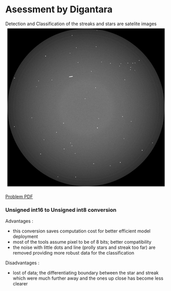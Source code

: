 # Asessment by Digantara
Detection and Classification of the streaks and stars are satelite images
![preprocessed-image](./src/preprocessed_image.png)

[Problem PDF](./src/problem.pdf)


### Unsigned int16 to Unsigned int8 conversion
Advantages :
- this conversion saves computation cost for better efficient model deployment
- most of the tools assume pixel to be of 8 bits; better compatibility 
- the noise with little dots and line (prolly stars and streak too far) are removed providing more robust data for the classification

Disadvantages :  
- lost of data; the differentiating boundary between the star and streak which were much further away and the ones up close has become less clearer